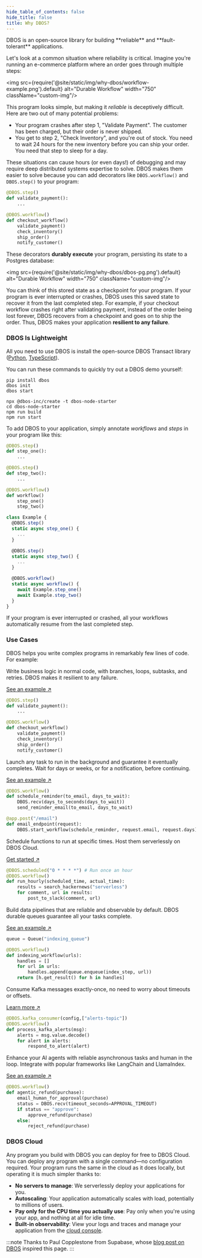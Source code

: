 ```yaml
---
hide_table_of_contents: false
hide_title: false
title: Why DBOS?
---
```


<p style={{ fontSize: '20px', color: 'var(--ifm-color-primary-darkest)' }}>DBOS is an open-source library for building **reliable** and **fault-tolerant** applications.</p>

Let's look at a common situation where reliability is critical.
Imagine you're running an e-commerce platform where an order goes through multiple steps:

<img src={require('@site/static/img/why-dbos/workflow-example.png').default} alt="Durable Workflow" width="750" className="custom-img"/>

This program looks simple, but making it _reliable_ is deceptively difficult.
Here are two out of many potential problems:

- Your program crashes after step 1, "Validate Payment". The customer has been charged, but their order is never shipped.
- You get to step 2, "Check Inventory", and you're out of stock. You need to wait 24 hours for the new inventory before you can ship your order. You need that step to sleep for a day.

These situations can cause hours (or even days!) of debugging and may require deep distributed systems expertise to solve.
DBOS makes them easier to solve because you can add decorators like `DBOS.workflow()` and `DBOS.step()` to your program:


```python
@DBOS.step()
def validate_payment():
    ...

@DBOS.workflow()
def checkout_workflow()
    validate_payment()
    check_inventory()
    ship_order()
    notify_customer()
```


These decorators **durably execute** your program, persisting its state to a Postgres database:

<img src={require('@site/static/img/why-dbos/dbos-pg.png').default} alt="Durable Workflow" width="750" className="custom-img"/>

You can think of this stored state as a checkpoint for your program.
If your program is ever interrupted or crashes, DBOS uses this saved state to recover it from the last completed step.
For example, if your checkout workflow crashes right after validating payment, instead of the order being lost forever, DBOS recovers from a checkpoint and goes on to ship the order.
Thus, DBOS makes your application **resilient to any failure**.

### DBOS Is Lightweight

All you need to use DBOS is install the open-source DBOS Transact library ([Python](https://github.com/dbos-inc/dbos-transact-py), [TypeScript](https://github.com/dbos-inc/dbos-transact-ts)).

You can run these commands to quickly try out a DBOS demo yourself:


<Tabs groupId="language">
<TabItem value="python" label="Python">

```shell
pip install dbos
dbos init
dbos start
```
</TabItem>
<TabItem value="typescript" label="TypeScript">

```shell
npx @dbos-inc/create -t dbos-node-starter
cd dbos-node-starter
npm run build
npm run start
```
</TabItem>
</Tabs>


To add DBOS to your application, simply annotate _workflows_ and _steps_ in your program like this:
<Tabs groupId="language">
<TabItem value="python" label="Python">

```python
@DBOS.step()
def step_one():
    ...

@DBOS.step()
def step_two():
    ...

@DBOS.workflow()
def workflow()
    step_one()
    step_two()
```
</TabItem>
<TabItem value="typescript" label="TypeScript">

```javascript
class Example {
  @DBOS.step()
  static async step_one() {
    ...
  }

  @DBOS.step()
  static async step_two() {
    ...
  }

  @DBOS.workflow()
  static async workflow() {
    await Example.step_one()
    await Example.step_two()
  }
}
```
</TabItem>
</Tabs>

If your program is ever interrupted or crashed, all your workflows automatically resume from the last completed step.

### Use Cases

DBOS helps you write complex programs in remarkably few lines of code. For example:

<Tabs groupId="examples" className="medium-tabs">

<TabItem value="workflow" label="Reliable Workflows">
<section className="row list">
<article className="col col--4">

Write business logic in normal code, with branches, loops, subtasks, and retries. DBOS makes it resilient to any failure.

[See an example ↗️](./python/examples/widget-store.md)

</article>
<article className="col col--8">

```python
@DBOS.step()
def validate_payment():
    ...

@DBOS.workflow()
def checkout_workflow()
    validate_payment()
    check_inventory()
    ship_order()
    notify_customer()
```

</article>
</section>
</TabItem>

<TabItem value="background" label="Background Tasks">
<section className="row list">
<article className="col col--4">

Launch any task to run in the background and guarantee it eventually completes.
Wait for days or weeks, or for a notification, before continuing.

[See an example ↗️](./python/examples/scheduled-reminders.md)

</article>
<article className="col col--8">

```python
@DBOS.workflow()
def schedule_reminder(to_email, days_to_wait):
    DBOS.recv(days_to_seconds(days_to_wait))
    send_reminder_email(to_email, days_to_wait)

@app.post("/email")
def email_endpoint(request):
    DBOS.start_workflow(schedule_reminder, request.email, request.days)
```

</article>
</section>
</TabItem>

<TabItem value="cron" label="Cron Jobs">
<section className="row list">
<article className="col col--4">

Schedule functions to run at specific times.
Host them serverlessly on DBOS Cloud.

[Get started ↗️](./python/examples/cron-starter.md)

</article>
<article className="col col--8">

```python
@DBOS.scheduled("0 * * * *") # Run once an hour
@DBOS.workflow()
def run_hourly(scheduled_time, actual_time):
    results = search_hackernews("serverless")
    for comment, url in results:
        post_to_slack(comment, url)
```

</article>
</section>
</TabItem>

<TabItem value="pipelines" label="Data Pipelines">
<section className="row list">
<article className="col col--4">

Build data pipelines that are reliable and observable by default.
DBOS durable queues guarantee all your tasks complete.

[See an example ↗️](./python/examples/document-detective.md)

</article>
<article className="col col--8">

```python
queue = Queue("indexing_queue")

@DBOS.workflow()
def indexing_workflow(urls):
    handles = []
    for url in urls:
        handles.append(queue.enqueue(index_step, url))
    return [h.get_result() for h in handles]
```

</article>
</section>
</TabItem>


<TabItem value="kafka" label="Kafka">
<section className="row list">
<article className="col col--4">

Consume Kafka messages exactly-once, no need to worry about timeouts or offsets.

[Learn more ↗️](./python/tutorials/kafka-integration.md)

</article>
<article className="col col--8">

```python
@DBOS.kafka_consumer(config,["alerts-topic"])
@DBOS.workflow()
def process_kafka_alerts(msg):
    alerts = msg.value.decode()
    for alert in alerts:
        respond_to_alert(alert)
```

</article>
</section>
</TabItem>

<TabItem value="agents" label="AI Agents">
<section className="row list">
<article className="col col--4">

Enhance your AI agents with reliable asynchronous tasks and human in the loop.
Integrate with popular frameworks like LangChain and LlamaIndex.

[See an example ↗️](./python/examples/customer-service.md)

</article>
<article className="col col--8">

```python
@DBOS.workflow()
def agentic_refund(purchase):
    email_human_for_approval(purchase)
    status = DBOS.recv(timeout_seconds=APPROVAL_TIMEOUT)
    if status == "approve":
        approve_refund(purchase)
    else:
        reject_refund(purchase)
```

</article>
</section>
</TabItem>

</Tabs>

### DBOS Cloud

Any program you build with DBOS you can deploy for free to DBOS Cloud.
You can deploy any program with a single command&mdash;no configuration required.
Your program runs the same in the cloud as it does locally, but operating it is much simpler thanks to:

- **No servers to manage**: We serverlessly deploy your applications for you.
- **Autoscaling**: Your application automatically scales with load, potentially to millions of users.
- **Pay only for the CPU time you actually use**: Pay only when you're using your app, and nothing at all for idle time.
- **Built-in observability**: View your logs and traces and manage your application from the [cloud console](https://console.dbos.dev).

:::note
Thanks to Paul Copplestone from Supabase, whose [blog post on DBOS](https://supabase.com/blog/durable-workflows-in-postgres-dbos) inspired this page.
:::